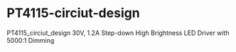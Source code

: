 # PT4115-circiut-design
PT4115_circiut_design 30V, 1.2A Step-down High Brightness LED Driver with 5000:1 Dimming
